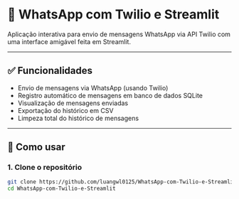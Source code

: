 # 💬 WhatsApp com Twilio e Streamlit

Aplicação interativa para envio de mensagens WhatsApp via API Twilio com uma interface amigável feita em Streamlit.

---

## ✅ Funcionalidades

- Envio de mensagens via WhatsApp (usando Twilio)
- Registro automático de mensagens em banco de dados SQLite
- Visualização de mensagens enviadas
- Exportação do histórico em CSV
- Limpeza total do histórico de mensagens

---

## 🚀 Como usar

### 1. Clone o repositório

```bash
git clone https://github.com/luangwl0125/WhatsApp-com-Twilio-e-Streamlit.git
cd WhatsApp-com-Twilio-e-Streamlit

